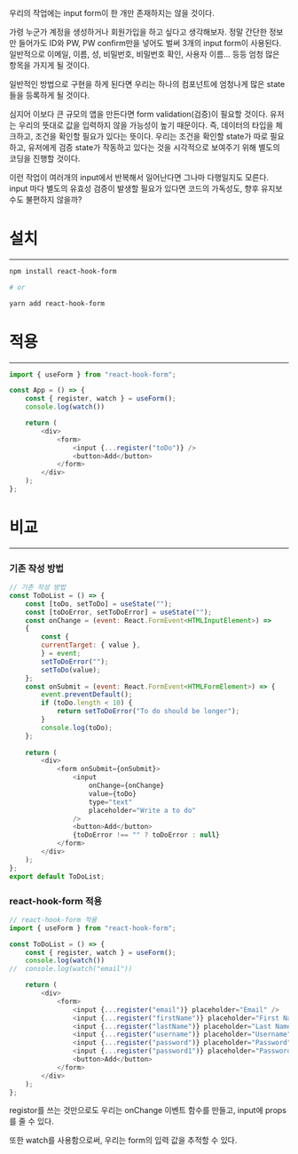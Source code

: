 우리의 작업에는 input form이 한 개만 존재하지는 않을 것이다.

가령 누군가 계정을 생성하거나 회원가입을 하고 싶다고 생각해보자.
정말 간단한 정보만 들어가도 ID와 PW, PW confirm만을 넣어도 벌써 3개의 input form이 사용된다.
일반적으로 이메일, 이름, 성, 비밀번호, 비밀번호 확인, 사용자 이름... 등등 엄청 많은 항목을 가지게 될 것이다.

일반적인 방법으로 구현을 하게 된다면 우리는 하나의 컴포넌트에 엄청나게 많은 state들을 등록하게 될 것이다.

심지어 이보다 큰 규모의 앱을 만든다면 form validation(검증)이 필요할 것이다.
유저는 우리의 뜻대로 값을 입력하지 않을 가능성이 높기 때문이다.
즉, 데이터의 타입을 체크하고, 조건을 확인할 필요가 있다는 뜻이다.
우리는 조건을 확인할 state가 따로 필요하고, 유저에게 검증 state가 작동하고 있다는 것을 시각적으로 보여주기 위해 별도의 코딩을 진행할 것이다.

이런 작업이 여러개의 input에서 반복해서 일어난다면 그나마 다행일지도 모른다.
input 마다 별도의 유효성 검증이 발생할 필요가 있다면 코드의 가독성도, 향후 유지보수도 불편하지 않을까?


# 설치
---
```bash
npm install react-hook-form

# or

yarn add react-hook-form
```


# 적용
---

```javascript
import { useForm } from "react-hook-form";

const App = () => {
	const { register, watch } = useForm();
	console.log(watch())

	return (
		<div>
			<form>
				<input {...register("toDo")} />
				<button>Add</button>
			</form>
		</div>
	);
};
```



# 비교
---
### 기존 작성 방법

```javascript
// 기존 작성 방법
const ToDoList = () => {
	const [toDo, setToDo] = useState("");
	const [toDoError, setToDoError] = useState("");
	const onChange = (event: React.FormEvent<HTMLInputElement>) =>
	{
		const {
		currentTarget: { value },
		} = event;
		setToDoError("");
		setToDo(value);
	};
	const onSubmit = (event: React.FormEvent<HTMLFormElement>) => {
		event.preventDefault();
		if (toDo.length < 10) {
			return setToDoError("To do should be longer");
		}
		console.log(toDo);
	};
	
	return (
		<div>
			<form onSubmit={onSubmit}>
				<input
					onChange={onChange}
					value={toDo}
					type="text"
					placeholder="Write a to do"
				/>
				<button>Add</button>
				{toDoError !== "" ? toDoError : null}
			</form>
		</div>
	);
};
export default ToDoList;
```


### react-hook-form 적용

```javascript
// react-hook-form 적용
import { useForm } from "react-hook-form";

const ToDoList = () => {
	const { register, watch } = useForm();
	console.log(watch())
//	console.log(watch("email"))

	return (
		<div>
			<form>
				<input {...register("email")} placeholder="Email" />
				<input {...register("firstName")} placeholder="First Name" />
				<input {...register("lastName")} placeholder="Last Name" />
				<input {...register("username")} placeholder="Username" />
				<input {...register("password")} placeholder="Password" />
				<input {...register("password1")} placeholder="Password1" />
				<button>Add</button>
			</form>
		</div>
	);
};
```

registor를 쓰는 것만으로도 우리는 onChange 이벤트 함수를 만들고, input에 props를 줄 수 있다.

또한 watch를 사용함으로써, 우리는 form의 입력 값을 추적할 수 있다.